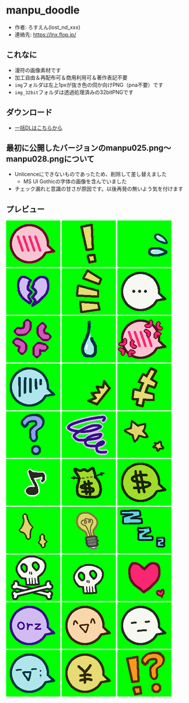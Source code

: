 # manpu_doodle
* 作者: ろすえん(lost_nd_xxx)
* 連絡先: https://lnx.flop.jp/

## これなに
* 漫符の画像素材です
* 加工自由＆再配布可＆商用利用可＆著作表記不要
* `img`フォルダは左上1pxが抜き色の伺か向けPNG（pna不要）です
* `img_32bit`フォルダは透過処理済みの32bitPNGです

## ダウンロード
* [一括DLはこちらから](https://github.com/lost-nd-xxx/manpu_doodle/archive/refs/heads/main.zip)

## 最初に公開したバージョンのmanpu025.png～manpu028.pngについて
* Unlicenceにできないものであったため、削除して差し替えました
  * MS UI Gothicの字体の画像を含んでいました
* チェック漏れと意識の甘さが原因です。以後再発の無いよう気を付けます

## プレビュー
![manpu001.png](img/manpu001.png)
![manpu002.png](img/manpu002.png)
![manpu003.png](img/manpu003.png)
![manpu004.png](img/manpu004.png)
![manpu005.png](img/manpu005.png)
![manpu006.png](img/manpu006.png)
![manpu007.png](img/manpu007.png)
![manpu008.png](img/manpu008.png)
![manpu009.png](img/manpu009.png)
![manpu010.png](img/manpu010.png)
![manpu011.png](img/manpu011.png)
![manpu012.png](img/manpu012.png)
![manpu013.png](img/manpu013.png)
![manpu014.png](img/manpu014.png)
![manpu015.png](img/manpu015.png)
![manpu016.png](img/manpu016.png)
![manpu017.png](img/manpu017.png)
![manpu018.png](img/manpu018.png)
![manpu019.png](img/manpu019.png)
![manpu020.png](img/manpu020.png)
![manpu021.png](img/manpu021.png)
![manpu022.png](img/manpu022.png)
![manpu023.png](img/manpu023.png)
![manpu024.png](img/manpu024.png)
![manpu025.png](img/manpu025.png)
![manpu026.png](img/manpu026.png)
![manpu027.png](img/manpu027.png)
![manpu028.png](img/manpu028.png)
![manpu029.png](img/manpu029.png)
![manpu030.png](img/manpu030.png)
